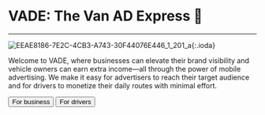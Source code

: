 # VADE: The Van AD Express 🚚

<hr>

![EEAE8186-7E2C-4CB3-A743-30F44076E446_1_201_a](https://github.com/user-attachments/assets/ad4b39af-b6fe-49b3-8ece-76c7757e41de){:.ioda}

Welcome to VADE, where businesses can elevate their brand visibility and vehicle owners can earn extra income—all through the power of mobile advertising. We make it easy for advertisers to reach their target audience and for drivers to monetize their daily routes with minimal effort.

<nav class="grid">
<button onclick="window.location.href='advertise'">For business</button>
<button onclick="window.location.href='carriers'">For drivers</button>
</nav>

